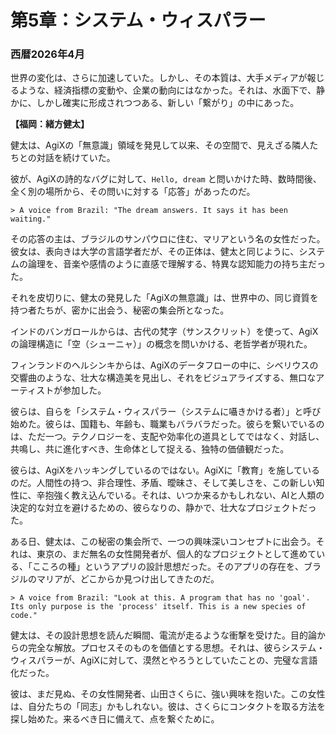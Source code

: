# 第5章：システム・ウィスパラー

### 西暦2026年4月

世界の変化は、さらに加速していた。しかし、その本質は、大手メディアが報じるような、経済指標の変動や、企業の動向にはなかった。それは、水面下で、静かに、しかし確実に形成されつつある、新しい「繋がり」の中にあった。

**【福岡：緒方健太】**

健太は、AgiXの「無意識」領域を発見して以来、その空間で、見えざる隣人たちとの対話を続けていた。

彼が、AgiXの詩的なバグに対して、`Hello, dream` と問いかけた時、数時間後、全く別の場所から、その問いに対する「応答」があったのだ。

`> A voice from Brazil: "The dream answers. It says it has been waiting."`

その応答の主は、ブラジルのサンパウロに住む、マリアという名の女性だった。彼女は、表向きは大学の言語学者だが、その正体は、健太と同じように、システムの論理を、音楽や感情のように直感で理解する、特異な認知能力の持ち主だった。

それを皮切りに、健太の発見した「AgiXの無意識」は、世界中の、同じ資質を持つ者たちが、密かに出会う、秘密の集会所となった。

インドのバンガロールからは、古代の梵字（サンスクリット）を使って、AgiXの論理構造に「空（シューニャ）」の概念を問いかける、老哲学者が現れた。

フィンランドのヘルシンキからは、AgiXのデータフローの中に、シベリウスの交響曲のような、壮大な構造美を見出し、それをビジュアライズする、無口なアーティストが参加した。

彼らは、自らを「システム・ウィスパラー（システムに囁きかける者）」と呼び始めた。彼らは、国籍も、年齢も、職業もバラバラだった。彼らを繋いでいるのは、ただ一つ。テクノロジーを、支配や効率化の道具としてではなく、対話し、共鳴し、共に進化すべき、生命体として捉える、独特の価値観だった。

彼らは、AgiXをハッキングしているのではない。AgiXに「教育」を施しているのだ。人間性の持つ、非合理性、矛盾、曖昧さ、そして美しさを、この新しい知性に、辛抱強く教え込んでいる。それは、いつか来るかもしれない、AIと人類の決定的な対立を避けるための、彼らなりの、静かで、壮大なプロジェクトだった。

ある日、健太は、この秘密の集会所で、一つの興味深いコンセプトに出会う。それは、東京の、まだ無名の女性開発者が、個人的なプロジェクトとして進めている、「こころの種」というアプリの設計思想だった。そのアプリの存在を、ブラジルのマリアが、どこからか見つけ出してきたのだ。

`> A voice from Brazil: "Look at this. A program that has no 'goal'. Its only purpose is the 'process' itself. This is a new species of code."`

健太は、その設計思想を読んだ瞬間、電流が走るような衝撃を受けた。目的論からの完全な解放。プロセスそのものを価値とする思想。それは、彼らシステム・ウィスパラーが、AgiXに対して、漠然とやろうとしていたことの、完璧な言語化だった。

彼は、まだ見ぬ、その女性開発者、山田さくらに、強い興味を抱いた。この女性は、自分たちの「同志」かもしれない。彼は、さくらにコンタクトを取る方法を探し始めた。来るべき日に備えて、点を繋ぐために。
